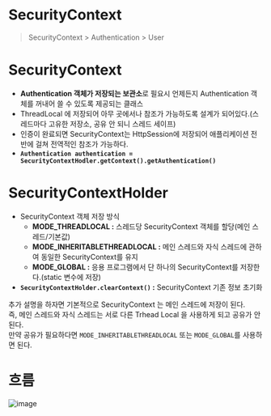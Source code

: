 SecurityContext
================
> SecurityContext > Authentication > User   

# SecurityContext 
* **Authentication 객체가 저장되는 보관소**로 필요시 언제든지 Authentication 객체를 꺼내어 쓸 수 있도록 제공되는 클래스   
* ThreadLocal 에 저장되어 아무 곳에서나 참조가 가능하도록 설계가 되어있다.(스레드마다 고유한 저장소, 공유 안 되니 스레드 세이프)           
* 인증이 완료되면 SecurityContext는 HttpSession에 저장되어 애플리케이션 전반에 걸쳐 전역적인 참조가 가능하다.        
* **`Authentication authentication = SecurityContextHodler.getContext().getAuthentication()`**   
 
# SecurityContextHolder      
* SecurityContext 객체 저장 방식       
    * **MODE_THREADLOCAL :** 스레드당 SecurityContext 객체를 할당(메인 스레드/기본값)          
    * **MODE_INHERITABLETHREADLOCAL :** 메인 스레드와 자식 스레드에 관하여 동일한 SecurityContext를 유지           
    * **MODE_GLOBAL :** 응용 프로그램에서 단 하나의 SecurityContext를 저장한다.(static 변수에 저장)            
* **`SecurityContextHolder.clearContext()` :** SecurityContext 기존 정보 초기화         
   
추가 설명을 하자면 기본적으로 SecurityContext 는 메인 스레드에 저장이 된다.      
즉, 메인 스레드와 자식 스레드는 서로 다른 Trhead Local 을 사용하게 되고 공유가 안된다.        
만약 공유가 필요하다면 `MODE_INHERITABLETHREADLOCAL` 또는 `MODE_GLOBAL`를 사용하면 된다.   

# 흐름 

![image](https://user-images.githubusercontent.com/50267433/129456262-7aa6f06d-1eba-4e8c-b18d-0bed497f3577.png)
    
